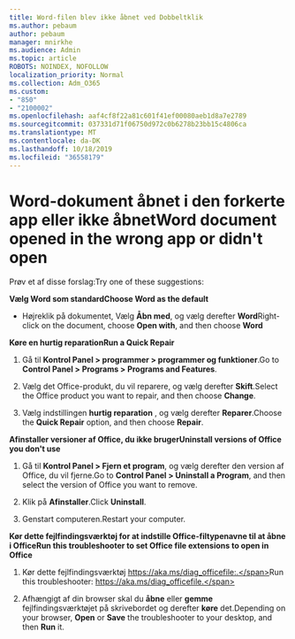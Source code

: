 ```yaml
---
title: Word-filen blev ikke åbnet ved Dobbeltklik
ms.author: pebaum
author: pebaum
manager: mnirkhe
ms.audience: Admin
ms.topic: article
ROBOTS: NOINDEX, NOFOLLOW
localization_priority: Normal
ms.collection: Adm_O365
ms.custom:
- "850"
- "2100002"
ms.openlocfilehash: aaf4cf8f22a81c601f41ef00080aeb1d8a7e2789
ms.sourcegitcommit: 037331d71f06750d972c0b6278b23bb15c4806ca
ms.translationtype: MT
ms.contentlocale: da-DK
ms.lasthandoff: 10/18/2019
ms.locfileid: "36558179"
---
```

# <a name="word-document-opened-in-the-wrong-app-or-didnt-open"></a><span data-ttu-id="41b58-102">Word-dokument åbnet i den forkerte app eller ikke åbnet</span><span class="sxs-lookup"><span data-stu-id="41b58-102">Word document opened in the wrong app or didn't open</span></span>

<span data-ttu-id="41b58-103">Prøv et af disse forslag:</span><span class="sxs-lookup"><span data-stu-id="41b58-103">Try one of these suggestions:</span></span>

<span data-ttu-id="41b58-104">**Vælg Word som standard**</span><span class="sxs-lookup"><span data-stu-id="41b58-104">**Choose Word as the default**</span></span>

- <span data-ttu-id="41b58-105">Højreklik på dokumentet, Vælg **Åbn med**, og vælg derefter **Word**</span><span class="sxs-lookup"><span data-stu-id="41b58-105">Right-click on the document, choose **Open with**, and then choose **Word**</span></span>

<span data-ttu-id="41b58-106">**Køre en hurtig reparation**</span><span class="sxs-lookup"><span data-stu-id="41b58-106">**Run a Quick Repair**</span></span>

1. <span data-ttu-id="41b58-107">Gå til **Kontrol Panel > programmer > programmer og funktioner**.</span><span class="sxs-lookup"><span data-stu-id="41b58-107">Go to **Control Panel > Programs > Programs and Features**.</span></span>

2. <span data-ttu-id="41b58-108">Vælg det Office-produkt, du vil reparere, og vælg derefter **Skift**.</span><span class="sxs-lookup"><span data-stu-id="41b58-108">Select the Office product you want to repair, and then choose **Change**.</span></span>

3. <span data-ttu-id="41b58-109">Vælg indstillingen **hurtig reparation** , og vælg derefter **Reparer**.</span><span class="sxs-lookup"><span data-stu-id="41b58-109">Choose the **Quick Repair** option, and then choose **Repair**.</span></span>

<span data-ttu-id="41b58-110">**Afinstaller versioner af Office, du ikke bruger**</span><span class="sxs-lookup"><span data-stu-id="41b58-110">**Uninstall versions of Office you don't use**</span></span>

1. <span data-ttu-id="41b58-111">Gå til **Kontrol Panel > Fjern et program**, og vælg derefter den version af Office, du vil fjerne.</span><span class="sxs-lookup"><span data-stu-id="41b58-111">Go to **Control Panel > Uninstall a Program**, and then select the version of Office you want to remove.</span></span>

2. <span data-ttu-id="41b58-112">Klik på **Afinstaller**.</span><span class="sxs-lookup"><span data-stu-id="41b58-112">Click **Uninstall**.</span></span>

3. <span data-ttu-id="41b58-113">Genstart computeren.</span><span class="sxs-lookup"><span data-stu-id="41b58-113">Restart your computer.</span></span>

<span data-ttu-id="41b58-114">**Kør dette fejlfindingsværktøj for at indstille Office-filtypenavne til at åbne i Office**</span><span class="sxs-lookup"><span data-stu-id="41b58-114">**Run this troubleshooter to set Office file extensions to open in Office**</span></span>

1. <span data-ttu-id="41b58-115">Kør dette fejlfindingsværktøj https://aka.ms/diag_officefile:.</span><span class="sxs-lookup"><span data-stu-id="41b58-115">Run this troubleshooter: https://aka.ms/diag_officefile.</span></span>

2. <span data-ttu-id="41b58-116">Afhængigt af din browser skal du **åbne** eller **gemme** fejlfindingsværktøjet på skrivebordet og derefter **køre** det.</span><span class="sxs-lookup"><span data-stu-id="41b58-116">Depending on your browser, **Open** or **Save** the troubleshooter to your desktop, and then **Run** it.</span></span>
